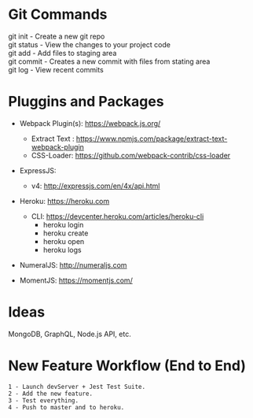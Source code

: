 # Git Commands

git init    -   Create a new git repo  
git status  -   View the changes to your project code  
git add     -   Add files to staging area  
git commit  -   Creates a new commit with files from stating area  
git log     -   View recent commits 

# Pluggins and Packages

- Webpack Plugin(s): https://webpack.js.org/
    - Extract Text : https://www.npmjs.com/package/extract-text-webpack-plugin
    - CSS-Loader: https://github.com/webpack-contrib/css-loader

- ExpressJS:
    - v4: http://expressjs.com/en/4x/api.html

- Heroku: https://heroku.com
    - CLI: https://devcenter.heroku.com/articles/heroku-cli
        - heroku login
        - heroku create <app-name>
        - heroku open
        - heroku logs

- NumeralJS: http://numeraljs.com

- MomentJS: https://momentjs.com/

# Ideas

MongoDB, GraphQL, Node.js API, etc.

# New Feature Workflow (End to End)

    1 - Launch devServer + Jest Test Suite.
    2 - Add the new feature.
    3 - Test everything.
    4 - Push to master and to heroku.